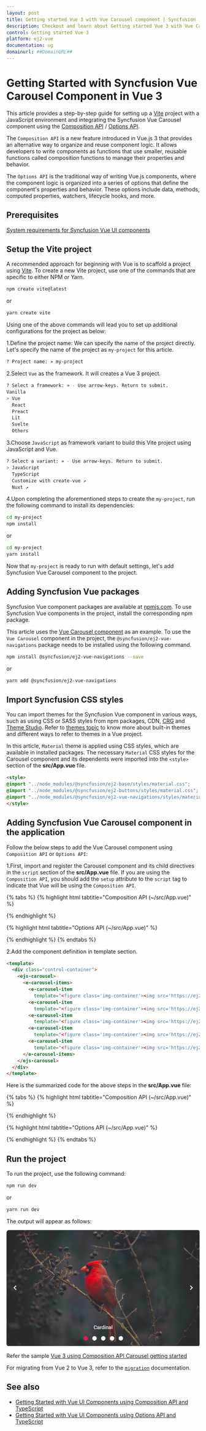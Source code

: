 ```yaml
---
layout: post
title: Getting started Vue 3 with Vue Carousel component | Syncfusion
description: Checkout and learn about Getting started Vue 3 with Vue Carousel component of Syncfusion Essential JS 2 and more details.
control: Getting started Vue 3
platform: ej2-vue
documentation: ug
domainurl: ##DomainURL##
---
```


# Getting Started with Syncfusion Vue Carousel Component in Vue 3

This article provides a step-by-step guide for setting up a [Vite](https://vitejs.dev/) project with a JavaScript environment and integrating the Syncfusion Vue Carousel component using the [Composition API](https://vuejs.org/guide/introduction.html#composition-api) / [Options API](https://vuejs.org/guide/introduction.html#options-api).

The `Composition API` is a new feature introduced in Vue.js 3 that provides an alternative way to organize and reuse component logic. It allows developers to write components as functions that use smaller, reusable functions called composition functions to manage their properties and behavior.

The `Options API` is the traditional way of writing Vue.js components, where the component logic is organized into a series of options that define the component's properties and behavior. These options include data, methods, computed properties, watchers, lifecycle hooks, and more.

## Prerequisites

[System requirements for Syncfusion Vue UI components](../system-requirements)

## Setup the Vite project

A recommended approach for beginning with Vue is to scaffold a project using [Vite](https://vitejs.dev/). To create a new Vite project, use one of the commands that are specific to either NPM or Yarn.

```bash
npm create vite@latest
```

or

```bash
yarn create vite
```

Using one of the above commands will lead you to set up additional configurations for the project as below:

1.Define the project name: We can specify the name of the project directly. Let's specify the name of the project as `my-project` for this article.

```bash
? Project name: » my-project
```

2.Select `Vue` as the framework. It will creates a Vue 3 project.

```bash
? Select a framework: » - Use arrow-keys. Return to submit.
Vanilla
> Vue
  React
  Preact
  Lit
  Svelte
  Others
```

3.Choose `JavaScript` as framework variant to build this Vite project using JavaScript and Vue.

```bash
? Select a variant: » - Use arrow-keys. Return to submit.
> JavaScript
  TypeScript
  Customize with create-vue ↗
  Nuxt ↗
```

4.Upon completing the aforementioned steps to create the `my-project`, run the following command to install its dependencies:

```bash
cd my-project
npm install
```

or

```bash
cd my-project
yarn install
```

Now that `my-project` is ready to run with default settings, let's add Syncfusion Vue Carousel component to the project.

## Adding Syncfusion Vue packages

Syncfusion Vue component packages are available at [npmjs.com](https://www.npmjs.com/search?q=ej2-vue). To use Syncfusion Vue components in the project, install the corresponding npm package.

This article uses the [Vue Carousel component](https://www.syncfusion.com/vue-components/vue-carousel) as an example. To use the `Vue Carousel` component in the project, the `@syncfusion/ej2-vue-navigations` package needs to be installed using the following command.

```bash
npm install @syncfusion/ej2-vue-navigations --save
```

or

```bash
yarn add @syncfusion/ej2-vue-navigations
```

## Import Syncfusion CSS styles

You can import themes for the Syncfusion Vue component in various ways, such as using CSS or SASS styles from npm packages, CDN, [CRG](https://ej2.syncfusion.com/javascript/documentation/common/custom-resource-generator/) and [Theme Studio](https://ej2.syncfusion.com/vue/documentation/appearance/theme-studio/). Refer to [themes topic](https://ej2.syncfusion.com/vue/documentation/appearance/theme/) to know more about built-in themes and different ways to refer to themes in a Vue project.

In this article, `Material` theme is applied using CSS styles, which are available in installed packages. The necessary `Material` CSS styles for the Carousel component and its dependents were imported into the `<style>` section of the **src/App.vue** file.

```html
<style>
@import "../node_modules/@syncfusion/ej2-base/styles/material.css";
@import "../node_modules/@syncfusion/ej2-buttons/styles/material.css";
@import "../node_modules/@syncfusion/ej2-vue-navigations/styles/material.css";
</style>
```

## Adding Syncfusion Vue Carousel component in the application

Follow the below steps to add the Vue Carousel component using `Composition API` or `Options API`:

1.First, import and register the Carousel component and its child directives in the `script` section of the **src/App.vue** file. If you are using the `Composition API`, you should add the `setup` attribute to the `script` tag to indicate that Vue will be using the `Composition API`.

{% tabs %}
{% highlight html tabtitle="Composition API (~/src/App.vue)" %}
<script setup>
import {
  CarouselComponent as EjsCarousel, CarouselItemsDirective as ECarouselItems, CarouselItemDirective as ECarouselItem
} from '@syncfusion/ej2-vue-navigations';
</script>
{% endhighlight %}

{% highlight html tabtitle="Options API (~/src/App.vue)" %}
<script>
import {
  CarouselComponent,
  CarouselItemDirective,
  CarouselItemsDirective,
} from "@syncfusion/ej2-vue-navigations";
</script>
{% endhighlight %}
{% endtabs %}
   
2.Add the component definition in template section.

```html
<template>
  <div class="control-container">
    <ejs-carousel>
      <e-carousel-items>
        <e-carousel-item
          template="<figure class='img-container'><img src='https://ej2.syncfusion.com/products/images/carousel/cardinal.png' alt='cardinal' style='height:100%;width:100%;' /><figcaption class='img-caption'>Cardinal</figcaption></figure"></e-carousel-item>
        <e-carousel-item
          template="<figure class='img-container'><img src='https://ej2.syncfusion.com/products/images/carousel/hunei.png' alt='kingfisher' style='height:100%;width:100%;' /><figcaption class='img-caption'>Kingfisher</figcaption></figure>"></e-carousel-item>
        <e-carousel-item
          template="<figure class='img-container'><img src='https://ej2.syncfusion.com/products/images/carousel/costa-rica.png' alt='keel-billed-toucan' style='height:100%;width:100%;' /><figcaption class='img-caption'>Keel-billed-toucan</figcaption></figure>"></e-carousel-item>
        <e-carousel-item
          template="<figure class='img-container'><img src='https://ej2.syncfusion.com/products/images/carousel/kaohsiung.png' alt='yellow-warbler' style='height:100%;width:100%;' /><figcaption class='img-caption'>Yellow-warbler</figcaption></figure>"></e-carousel-item>
        <e-carousel-item
          template="<figure class='img-container'><img src='https://ej2.syncfusion.com/products/images/carousel/bee-eater.png' alt='bee-eater' style='height:100%;width:100%;' /><figcaption class='img-caption'>Bee-eater</figcaption></figure>"></e-carousel-item>
      </e-carousel-items>
    </ejs-carousel>
  </div>
</template>
```

Here is the summarized code for the above steps in the **src/App.vue** file:

{% tabs %}
{% highlight html tabtitle="Composition API (~/src/App.vue)" %}
<template>
  <div class="control-container">
    <ejs-carousel>
      <e-carousel-items>
        <e-carousel-item
          template="<figure class='img-container'><img src='https://ej2.syncfusion.com/products/images/carousel/cardinal.png' alt='cardinal' style='height:100%;width:100%;' /><figcaption class='img-caption'>Cardinal</figcaption></figure"></e-carousel-item>
        <e-carousel-item
          template="<figure class='img-container'><img src='https://ej2.syncfusion.com/products/images/carousel/hunei.png' alt='kingfisher' style='height:100%;width:100%;' /><figcaption class='img-caption'>Kingfisher</figcaption></figure>"></e-carousel-item>
        <e-carousel-item
          template="<figure class='img-container'><img src='https://ej2.syncfusion.com/products/images/carousel/costa-rica.png' alt='keel-billed-toucan' style='height:100%;width:100%;' /><figcaption class='img-caption'>Keel-billed-toucan</figcaption></figure>"></e-carousel-item>
        <e-carousel-item
          template="<figure class='img-container'><img src='https://ej2.syncfusion.com/products/images/carousel/kaohsiung.png' alt='yellow-warbler' style='height:100%;width:100%;' /><figcaption class='img-caption'>Yellow-warbler</figcaption></figure>"></e-carousel-item>
        <e-carousel-item
          template="<figure class='img-container'><img src='https://ej2.syncfusion.com/products/images/carousel/bee-eater.png' alt='bee-eater' style='height:100%;width:100%;' /><figcaption class='img-caption'>Bee-eater</figcaption></figure>"></e-carousel-item>
      </e-carousel-items>
    </ejs-carousel>
  </div>
</template>

<script setup>
import {
  CarouselComponent as EjsCarousel, CarouselItemsDirective as ECarouselItems, CarouselItemDirective as ECarouselItem
} from '@syncfusion/ej2-vue-navigations';
</script>

<style>
@import "../node_modules/@syncfusion/ej2-base/styles/material.css";
@import "../node_modules/@syncfusion/ej2-buttons/styles/material.css";
@import "../node_modules/@syncfusion/ej2-vue-navigations/styles/material.css";

.control-container {
  height: 360px;
  margin: 0 auto;
  width: 600px;
}

.img-container {
  height: 100%;
  margin: 0;
}

.img-caption {
  color: #fff;
  font-size: 1rem;
  position: absolute;
  bottom: 3rem;
  width: 100%;
  text-align: center;
}
</style>
{% endhighlight %}

{% highlight html tabtitle="Options API (~/src/App.vue)" %}
<template>
  <div class="control-container">
    <ejs-carousel>
      <e-carousel-items>
        <e-carousel-item
          template="<figure class='img-container'><img src='https://ej2.syncfusion.com/products/images/carousel/cardinal.png' alt='cardinal' style='height:100%;width:100%;' /><figcaption class='img-caption'>Cardinal</figcaption></figure"></e-carousel-item>
        <e-carousel-item
          template="<figure class='img-container'><img src='https://ej2.syncfusion.com/products/images/carousel/hunei.png' alt='kingfisher' style='height:100%;width:100%;' /><figcaption class='img-caption'>Kingfisher</figcaption></figure>"></e-carousel-item>
        <e-carousel-item
          template="<figure class='img-container'><img src='https://ej2.syncfusion.com/products/images/carousel/costa-rica.png' alt='keel-billed-toucan' style='height:100%;width:100%;' /><figcaption class='img-caption'>Keel-billed-toucan</figcaption></figure>"></e-carousel-item>
        <e-carousel-item
          template="<figure class='img-container'><img src='https://ej2.syncfusion.com/products/images/carousel/kaohsiung.png' alt='yellow-warbler' style='height:100%;width:100%;' /><figcaption class='img-caption'>Yellow-warbler</figcaption></figure>"></e-carousel-item>
        <e-carousel-item
          template="<figure class='img-container'><img src='https://ej2.syncfusion.com/products/images/carousel/bee-eater.png' alt='bee-eater' style='height:100%;width:100%;' /><figcaption class='img-caption'>Bee-eater</figcaption></figure>"></e-carousel-item>
      </e-carousel-items>
    </ejs-carousel>
  </div>
</template>

<script>
import {
  CarouselComponent,
  CarouselItemDirective,
  CarouselItemsDirective,
} from "@syncfusion/ej2-vue-navigations";

export default {
  name: "App",
  components: {
    "ejs-carousel": CarouselComponent,
    "e-carousel-items": CarouselItemsDirective,
    "e-carousel-item": CarouselItemDirective
  }}
</script>

<style>
@import "../node_modules/@syncfusion/ej2-base/styles/material.css";
@import "../node_modules/@syncfusion/ej2-buttons/styles/material.css";
@import "../node_modules/@syncfusion/ej2-vue-navigations/styles/material.css";

.control-container {
  height: 360px;
  margin: 0 auto;
  width: 600px;
}

.img-container {
  height: 100%;
  margin: 0;
}

.img-caption {
  color: #fff;
  font-size: 1rem;
  position: absolute;
  bottom: 3rem;
  width: 100%;
  text-align: center;
}
</style>
{% endhighlight %}
{% endtabs %}
## Run the project

To run the project, use the following command:

```bash
npm run dev
```

or

```bash
yarn run dev
```

The output will appear as follows:

![vue3-js-composition](./images/vue3-composition-carousel.png)

Refer the sample [Vue 3 using Composition API Carousel getting started](https://github.com/SyncfusionExamples/vue3-schedule-getting-started)

For migrating from Vue 2 to Vue 3, refer to the [`migration`](https://ej2.syncfusion.com/vue/documentation/getting-started/vue3-tutorial/#migration-from-vue-2-to-vue-3) documentation.

## See also

* [Getting Started with Vue UI Components using Composition API and TypeScript](../getting-started/vue-3-ts-composition.md)
* [Getting Started with Vue UI Components using Options API and TypeScript](../getting-started/vue-3-ts-options.md)